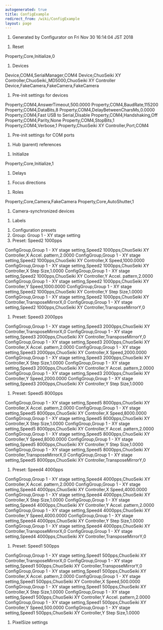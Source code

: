 ```yaml
---
autogenerated: true
title: ConfigExample
redirect_from: /wiki/ConfigExample
layout: page
---
```


1.  Generated by Configurator on Fri Nov 30 16:14:04 JST 2018

<!-- -->

1.  Reset

Property,Core,Initialize,0

1.  Devices

Device,COM4,SerialManager,COM4 Device,ChuoSeiki XY
Controller,ChuoSeiki\_MD5000,ChuoSeiki XY Controller
Device,FakeCamera,FakeCamera,FakeCamera

1.  Pre-init settings for devices

Property,COM4,AnswerTimeout,500.0000 Property,COM4,BaudRate,115200
Property,COM4,DataBits,8 Property,COM4,DelayBetweenCharsMs,0.0000
Property,COM4,Fast USB to Serial,Disable Property,COM4,Handshaking,Off
Property,COM4,Parity,None Property,COM4,StopBits,1
Property,COM4,Verbose,1 Property,ChuoSeiki XY Controller,Port,COM4

1.  Pre-init settings for COM ports

<!-- -->

1.  Hub (parent) references

<!-- -->

1.  Initialize

Property,Core,Initialize,1

1.  Delays

<!-- -->

1.  Focus directions

<!-- -->

1.  Roles

Property,Core,Camera,FakeCamera Property,Core,AutoShutter,1

1.  Camera-synchronized devices

<!-- -->

1.  Labels

<!-- -->

1.  Configuration presets
2.  Group: Group 1 - XY stage setting
3.  Preset: Speed2 1000pps

ConfigGroup,Group 1 - XY stage setting,Speed2 1000pps,ChuoSeiki XY
Controller,X Accel. pattern,2.0000 ConfigGroup,Group 1 - XY stage
setting,Speed2 1000pps,ChuoSeiki XY Controller,X Speed,1000.0000
ConfigGroup,Group 1 - XY stage setting,Speed2 1000pps,ChuoSeiki XY
Controller,X Step Size,1.0000 ConfigGroup,Group 1 - XY stage
setting,Speed2 1000pps,ChuoSeiki XY Controller,Y Accel. pattern,2.0000
ConfigGroup,Group 1 - XY stage setting,Speed2 1000pps,ChuoSeiki XY
Controller,Y Speed,1000.0000 ConfigGroup,Group 1 - XY stage
setting,Speed2 1000pps,ChuoSeiki XY Controller,Y Step Size,1.0000
ConfigGroup,Group 1 - XY stage setting,Speed2 1000pps,ChuoSeiki XY
Controller,TransposeMirrorX,0 ConfigGroup,Group 1 - XY stage
setting,Speed2 1000pps,ChuoSeiki XY Controller,TransposeMirrorY,0

1.  Preset: Speed3 2000pps

ConfigGroup,Group 1 - XY stage setting,Speed3 2000pps,ChuoSeiki XY
Controller,TransposeMirrorX,0 ConfigGroup,Group 1 - XY stage
setting,Speed3 2000pps,ChuoSeiki XY Controller,TransposeMirrorY,0
ConfigGroup,Group 1 - XY stage setting,Speed3 2000pps,ChuoSeiki XY
Controller,X Accel. pattern,2.0000 ConfigGroup,Group 1 - XY stage
setting,Speed3 2000pps,ChuoSeiki XY Controller,X Speed,2000.0000
ConfigGroup,Group 1 - XY stage setting,Speed3 2000pps,ChuoSeiki XY
Controller,X Step Size,1.0000 ConfigGroup,Group 1 - XY stage
setting,Speed3 2000pps,ChuoSeiki XY Controller,Y Accel. pattern,2.0000
ConfigGroup,Group 1 - XY stage setting,Speed3 2000pps,ChuoSeiki XY
Controller,Y Speed,2000.0000 ConfigGroup,Group 1 - XY stage
setting,Speed3 2000pps,ChuoSeiki XY Controller,Y Step Size,1.0000

1.  Preset: Speed5 8000pps

ConfigGroup,Group 1 - XY stage setting,Speed5 8000pps,ChuoSeiki XY
Controller,X Accel. pattern,2.0000 ConfigGroup,Group 1 - XY stage
setting,Speed5 8000pps,ChuoSeiki XY Controller,X Speed,8000.0000
ConfigGroup,Group 1 - XY stage setting,Speed5 8000pps,ChuoSeiki XY
Controller,X Step Size,1.0000 ConfigGroup,Group 1 - XY stage
setting,Speed5 8000pps,ChuoSeiki XY Controller,Y Accel. pattern,2.0000
ConfigGroup,Group 1 - XY stage setting,Speed5 8000pps,ChuoSeiki XY
Controller,Y Speed,8000.0000 ConfigGroup,Group 1 - XY stage
setting,Speed5 8000pps,ChuoSeiki XY Controller,Y Step Size,1.0000
ConfigGroup,Group 1 - XY stage setting,Speed5 8000pps,ChuoSeiki XY
Controller,TransposeMirrorX,0 ConfigGroup,Group 1 - XY stage
setting,Speed5 8000pps,ChuoSeiki XY Controller,TransposeMirrorY,0

1.  Preset: Speed4 4000pps

ConfigGroup,Group 1 - XY stage setting,Speed4 4000pps,ChuoSeiki XY
Controller,X Accel. pattern,2.0000 ConfigGroup,Group 1 - XY stage
setting,Speed4 4000pps,ChuoSeiki XY Controller,X Speed,4000.0000
ConfigGroup,Group 1 - XY stage setting,Speed4 4000pps,ChuoSeiki XY
Controller,X Step Size,1.0000 ConfigGroup,Group 1 - XY stage
setting,Speed4 4000pps,ChuoSeiki XY Controller,Y Accel. pattern,2.0000
ConfigGroup,Group 1 - XY stage setting,Speed4 4000pps,ChuoSeiki XY
Controller,Y Speed,4000.0000 ConfigGroup,Group 1 - XY stage
setting,Speed4 4000pps,ChuoSeiki XY Controller,Y Step Size,1.0000
ConfigGroup,Group 1 - XY stage setting,Speed4 4000pps,ChuoSeiki XY
Controller,TransposeMirrorX,0 ConfigGroup,Group 1 - XY stage
setting,Speed4 4000pps,ChuoSeiki XY Controller,TransposeMirrorY,0

1.  Preset: Speed1 500pps

ConfigGroup,Group 1 - XY stage setting,Speed1 500pps,ChuoSeiki XY
Controller,TransposeMirrorX,0 ConfigGroup,Group 1 - XY stage
setting,Speed1 500pps,ChuoSeiki XY Controller,TransposeMirrorY,0
ConfigGroup,Group 1 - XY stage setting,Speed1 500pps,ChuoSeiki XY
Controller,X Accel. pattern,2.0000 ConfigGroup,Group 1 - XY stage
setting,Speed1 500pps,ChuoSeiki XY Controller,X Speed,500.0000
ConfigGroup,Group 1 - XY stage setting,Speed1 500pps,ChuoSeiki XY
Controller,X Step Size,1.0000 ConfigGroup,Group 1 - XY stage
setting,Speed1 500pps,ChuoSeiki XY Controller,Y Accel. pattern,2.0000
ConfigGroup,Group 1 - XY stage setting,Speed1 500pps,ChuoSeiki XY
Controller,Y Speed,500.0000 ConfigGroup,Group 1 - XY stage
setting,Speed1 500pps,ChuoSeiki XY Controller,Y Step Size,1.0000

1.  PixelSize settings
